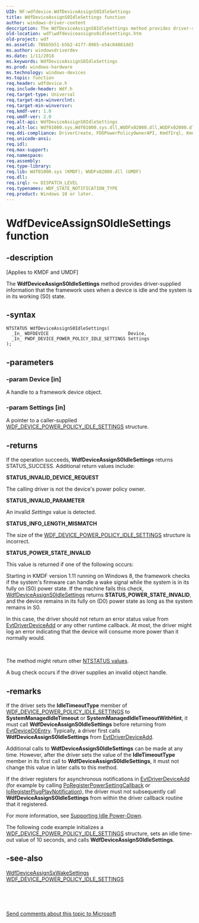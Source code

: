 ```yaml
---
UID: NF:wdfdevice.WdfDeviceAssignS0IdleSettings
title: WdfDeviceAssignS0IdleSettings function
author: windows-driver-content
description: The WdfDeviceAssignS0IdleSettings method provides driver-supplied information that the framework uses when a device is idle and the system is in its working (S0) state.
old-location: wdf\wdfdeviceassigns0idlesettings.htm
old-project: wdf
ms.assetid: 78bb5b51-b5b2-4177-8965-e54c04881dd3
ms.author: windowsdriverdev
ms.date: 1/11/2018
ms.keywords: WdfDeviceAssignS0IdleSettings
ms.prod: windows-hardware
ms.technology: windows-devices
ms.topic: function
req.header: wdfdevice.h
req.include-header: Wdf.h
req.target-type: Universal
req.target-min-winverclnt: 
req.target-min-winversvr: 
req.kmdf-ver: 1.0
req.umdf-ver: 2.0
req.alt-api: WdfDeviceAssignS0IdleSettings
req.alt-loc: Wdf01000.sys,Wdf01000.sys.dll,WUDFx02000.dll,WUDFx02000.dll.dll
req.ddi-compliance: DriverCreate, FDOPowerPolicyOwnerAPI, KmdfIrql, KmdfIrql2, NonFDONotPowerPolicyOwnerAPI
req.unicode-ansi: 
req.idl: 
req.max-support: 
req.namespace: 
req.assembly: 
req.type-library: 
req.lib: Wdf01000.sys (KMDF); WUDFx02000.dll (UMDF)
req.dll: 
req.irql: <= DISPATCH_LEVEL
req.typenames: WDF_STATE_NOTIFICATION_TYPE
req.product: Windows 10 or later.
---
```


# WdfDeviceAssignS0IdleSettings function



## -description
<p class="CCE_Message">[Applies to KMDF and UMDF]

The <b>WdfDeviceAssignS0IdleSettings</b> method provides driver-supplied information that the framework uses when a device is idle and the system is in its working (S0) state.



## -syntax

````
NTSTATUS WdfDeviceAssignS0IdleSettings(
  _In_ WDFDEVICE                              Device,
  _In_ PWDF_DEVICE_POWER_POLICY_IDLE_SETTINGS Settings
);
````


## -parameters

### -param Device [in]

A handle to a framework device object.


### -param Settings [in]

A pointer to a caller-supplied <a href="..\wdfdevice\ns-wdfdevice-_wdf_device_power_policy_idle_settings.md">WDF_DEVICE_POWER_POLICY_IDLE_SETTINGS</a> structure. 


## -returns
If the operation succeeds, <b>WdfDeviceAssignS0IdleSettings</b> returns STATUS_SUCCESS. Additional return values include:
<dl>
<dt><b>STATUS_INVALID_DEVICE_REQUEST</b></dt>
</dl>The calling driver is not the device's power policy owner.

<dl>
<dt><b>STATUS_INVALID_PARAMETER</b></dt>
</dl>An invalid <i>Settings</i> value is detected.
<dl>
<dt><b>STATUS_INFO_LENGTH_MISMATCH</b></dt>
</dl>The size of the <a href="..\wdfdevice\ns-wdfdevice-_wdf_device_power_policy_idle_settings.md">WDF_DEVICE_POWER_POLICY_IDLE_SETTINGS</a> structure is incorrect. 
<dl>
<dt><b>STATUS_POWER_STATE_INVALID</b></dt>
</dl>This value is returned if one of the following occurs:

Starting in KMDF version 1.11 running on Windows 8, the framework checks if the system's firmware can handle a wake signal while the system is in its fully on (S0) power state. If the machine fails this check, <a href="..\wdfdevice\nf-wdfdevice-wdfdeviceassigns0idlesettings.md">WdfDeviceAssignS0IdleSettings</a> returns <b>STATUS_POWER_STATE_INVALID</b>, and the device remains in its fully on (D0) power state as long as the system remains in S0.

In this case, the driver should not return an error status value from <a href="..\wdfdriver\nc-wdfdriver-evt_wdf_driver_device_add.md">EvtDriverDeviceAdd</a> or any other runtime callback.  At most, the driver might log an error indicating that the device will consume more power than it normally would.

 

The method might return other <a href="https://msdn.microsoft.com/library/windows/hardware/ff557697">NTSTATUS values</a>.

A bug check occurs if the driver supplies an invalid object handle.


## -remarks
If the driver sets the <b>IdleTimeoutType</b> member of <a href="..\wdfdevice\ns-wdfdevice-_wdf_device_power_policy_idle_settings.md">WDF_DEVICE_POWER_POLICY_IDLE_SETTINGS</a> to <b>SystemManagedIdleTimeout</b> or <b>SystemManagedIdleTimeoutWithHint</b>, it must call <b>WdfDeviceAssignS0IdleSettings</b> before returning from <a href="..\wdfdevice\nc-wdfdevice-evt_wdf_device_d0_entry.md">EvtDeviceD0Entry</a>. Typically, a driver first calls <b>WdfDeviceAssignS0IdleSettings</b> from <a href="..\wdfdriver\nc-wdfdriver-evt_wdf_driver_device_add.md">EvtDriverDeviceAdd</a>.

 Additional calls to <b>WdfDeviceAssignS0IdleSettings</b> can be made at any time. However, after the driver  sets the value of the <b>IdleTimeoutType</b> member in its first call to <b>WdfDeviceAssignS0IdleSettings</b>, it must not change this value in later calls to this method.

If the driver registers for asynchronous notifications in <a href="..\wdfdriver\nc-wdfdriver-evt_wdf_driver_device_add.md">EvtDriverDeviceAdd</a> (for example by calling <a href="..\wdm\nf-wdm-poregisterpowersettingcallback.md">PoRegisterPowerSettingCallback</a> or <a href="..\wdm\nf-wdm-ioregisterplugplaynotification.md">IoRegisterPlugPlayNotification</a>), the driver must not subsequently call <b>WdfDeviceAssignS0IdleSettings</b> from within the driver callback routine that it registered.

For more information, see <a href="https://msdn.microsoft.com/d0ce51db-eeb7-45ef-b823-248cd03ee2a9">Supporting Idle Power-Down</a>.

The following code example initializes a <a href="..\wdfdevice\ns-wdfdevice-_wdf_device_power_policy_idle_settings.md">WDF_DEVICE_POWER_POLICY_IDLE_SETTINGS</a> structure, sets an idle time-out value of 10 seconds, and calls <b>WdfDeviceAssignS0IdleSettings</b>.


## -see-also
<dl>
<dt>
<a href="..\wdfdevice\nf-wdfdevice-wdfdeviceassignsxwakesettings.md">WdfDeviceAssignSxWakeSettings</a>
</dt>
<dt>
<a href="..\wdfdevice\ns-wdfdevice-_wdf_device_power_policy_idle_settings.md">WDF_DEVICE_POWER_POLICY_IDLE_SETTINGS</a>
</dt>
</dl>
 

 

<a href="mailto:wsddocfb@microsoft.com?subject=Documentation%20feedback [wdf\wdf]:%20WdfDeviceAssignS0IdleSettings method%20 RELEASE:%20(1/11/2018)&amp;body=%0A%0APRIVACY STATEMENT%0A%0AWe use your feedback to improve the documentation. We don't use your email address for any other purpose, and we'll remove your email address from our system after the issue that you're reporting is fixed. While we're working to fix this issue, we might send you an email message to ask for more info. Later, we might also send you an email message to let you know that we've addressed your feedback.%0A%0AFor more info about Microsoft's privacy policy, see http://privacy.microsoft.com/en-us/default.aspx." title="Send comments about this topic to Microsoft">Send comments about this topic to Microsoft</a>

